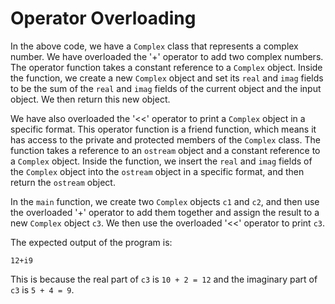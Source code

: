 # Operator Overloading
In the above code, we have a `Complex` class that represents a complex number. We have overloaded the '+' operator to add two complex numbers. The operator function takes a constant reference to a `Complex` object. Inside the function, we create a new `Complex` object and set its `real` and `imag` fields to be the sum of the `real` and `imag` fields of the current object and the input object. We then return this new object.

We have also overloaded the '<<' operator to print a `Complex` object in a specific format. This operator function is a friend function, which means it has access to the private and protected members of the `Complex` class. The function takes a reference to an `ostream` object and a constant reference to a `Complex` object. Inside the function, we insert the `real` and `imag` fields of the `Complex` object into the `ostream` object in a specific format, and then return the `ostream` object.

In the `main` function, we create two `Complex` objects `c1` and `c2`, and then use the overloaded '+' operator to add them together and assign the result to a new `Complex` object `c3`. We then use the overloaded '<<' operator to print `c3`.

The expected output of the program is:

```
12+i9
```

This is because the real part of `c3` is `10 + 2 = 12` and the imaginary part of `c3` is `5 + 4 = 9`.